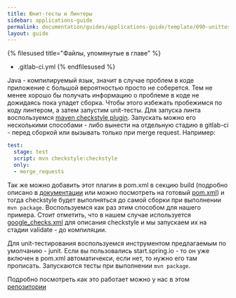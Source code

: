 ```yaml
---
title: Юнит-тесты и Линтеры
sidebar: applications-guide
permalink: documentation/guides/applications-guide/template/090-unittesting.html
layout: guide
---
```


{% filesused title="Файлы, упомянутые в главе" %}
- .gitlab-ci.yml
{% endfilesused %}


Java - компилируемый язык, значит в случае проблем в коде приложение с большой вероятностью просто не соберется. Тем не менее хорошо бы получать информацию о проблеме в коде не дожидаясь пока упадет сборка.
Чтобы этого избежать пробежимся по коду линтером, а затем запустим unit-тесты.
Для запуска линта воспользуемся [maven checkstyle plugin](https://maven.apache.org/plugins/maven-checkstyle-plugin/usage.html). Запускать можно его несколькими способами - либо вынести на отдельную стадию в gitlab-ci - перед сборкой или вызывать только при merge request. Например:

``` yaml
test: 
  stage: test
  script: mvn checkstyle:checkstyle
  only:
  - merge_requests
```

Так же можно добавить этот плагин в pom.xml в секцию build (подробно описано в [документации](https://maven.apache.org/plugins/maven-checkstyle-plugin/usage.html) или можно посмотреть на готовый [pom.xml](воттут)) и тогда checkstyle будет выполняться до самой сборки при выполнении `mvn package`. Воспользуемся как раз этим способом для нашего примера. Стоит отметить, что в нашем случае используется [google_checks.xml](https://github.com/checkstyle/checkstyle/blob/master/src/main/resources/google_checks.xml) для описания checkstyle и мы запускаем их на стадии validate - до компиляции.

Для unit-тестирования воспользуемся инструментом предлагаемым по умолчанию - junit. Если вы пользовались start.spring.io - то он уже включен в pom.xml автоматичекси, если нет, то нужно его там прописать.
Запускаются тесты при выполнении `mvn package`.

Подробно посмотреть как это работает можно у нас в этом [репозитории](gitlab-java-springboot-files/04-demo-tests/)
